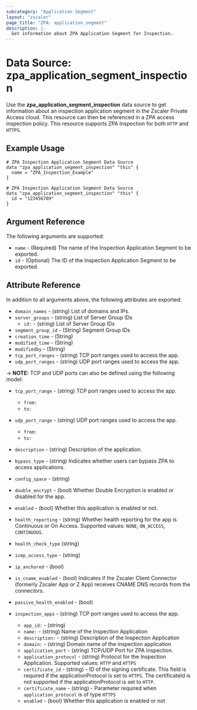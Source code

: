 ```yaml
---
subcategory: "Application Segment"
layout: "zscaler"
page_title: "ZPA: application_segment"
description: |-
  Get information about ZPA Application Segment for Inspection.
---
```


# Data Source: zpa_application_segment_inspection

Use the **zpa_application_segment_inspection** data source to get information about an inspection application segment in the Zscaler Private Access cloud. This resource can then be referenced in a ZPA access inspection policy. This resource supports ZPA Inspection for both `HTTP` and `HTTPS`.

## Example Usage

```hcl
# ZPA Inspection Application Segment Data Source
data "zpa_application_segment_inspection" "this" {
  name = "ZPA_Inspection_Example"
}
```

```hcl
# ZPA Inspection Application Segment Data Source
data "zpa_application_segment_inspection" "this" {
  id = "123456789"
}
```

## Argument Reference

The following arguments are supported:

* `name` - (Required) The name of the Inspection Application Segment to be exported.
* `id` - (Optional) The ID of the Inspection Application Segment to be exported.

## Attribute Reference

In addition to all arguments above, the following attributes are exported:

* `domain_names` - (string) List of domains and IPs.
* `server_groups` - (string) List of Server Group IDs
  * `id:` - (string) List of Server Group IDs
* `segment_group_id` - (String) Segment Group IDs
* `creation_time` - (String)
* `modified_time` - (String)
* `modifiedby` - (String)
* `tcp_port_ranges` - (string) TCP port ranges used to access the app.
* `udp_port_ranges` - (string) UDP port ranges used to access the app.

-> **NOTE:**  TCP and UDP ports can also be defined using the following model:

* `tcp_port_range` - (string) TCP port ranges used to access the app.
  * `from:`
  * `to:`
* `udp_port_range` - (string) UDP port ranges used to access the app.
  * `from:`
  * `to:`

* `description` - (string) Description of the application.
* `bypass_type` - (string) Indicates whether users can bypass ZPA to access applications.
* `config_space` - (string)
* `double_encrypt` - (bool) Whether Double Encryption is enabled or disabled for the app.
* `enabled` - (bool) Whether this application is enabled or not.
* `health_reporting` - (string) Whether health reporting for the app is Continuous or On Access. Supported values: `NONE`, `ON_ACCESS`, `CONTINUOUS`.
* `health_check_type` (string)
* `icmp_access_type` - (string)
* `ip_anchored` - (bool)
* `is_cname_enabled` - (bool) Indicates if the Zscaler Client Connector (formerly Zscaler App or Z App) receives CNAME DNS records from the connectors.
* `passive_health_enabled` - (bool)

* `inspection_apps` - (string) TCP port ranges used to access the app.
  * `app_id:` - (string)
  * `name:` - (string) Name of the Inspection Application
  * `description:` - (string) Description of the Inspection Application
  * `domain:` - (string) Domain name of the inspection application
  * `application_port` - (string) TCP/UDP Port for ZPA Inspection.
  * `application_protocol` - (string) Protocol for the Inspection Application. Supported values: `HTTP` and `HTTPS`
  * `certificate_id` - (string) - ID of the signing certificate. This field is required if the applicationProtocol is set to `HTTPS`. The certificateId is not supported if the applicationProtocol is set to `HTTP`.
  * `certificate_name` - (string) - Parameter required when `application_protocol` is of type `HTTPS`
  * `enabled` - (bool) Whether this application is enabled or not

